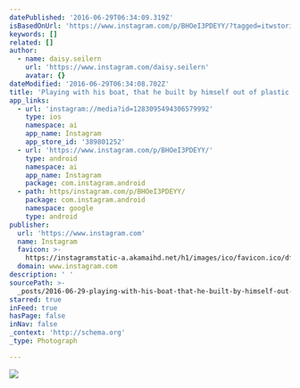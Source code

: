 ```yaml
---
datePublished: '2016-06-29T06:34:09.319Z'
isBasedOnUrl: 'https://www.instagram.com/p/BHOeI3PDEYY/?tagged=itwstories'
keywords: []
related: []
author:
  - name: daisy.seilern
    url: 'https://www.instagram.com/daisy.seilern'
    avatar: {}
dateModified: '2016-06-29T06:34:08.702Z'
title: 'Playing with his boat, that he built by himself out of plastic bottles ⛵️ '
app_links:
  - url: 'instagram://media?id=1283095494306579992'
    type: ios
    namespace: ai
    app_name: Instagram
    app_store_id: '389801252'
  - url: 'https://www.instagram.com/p/BHOeI3PDEYY/'
    type: android
    namespace: ai
    app_name: Instagram
    package: com.instagram.android
  - path: https/instagram.com/p/BHOeI3PDEYY/
    package: com.instagram.android
    namespace: google
    type: android
publisher:
  url: 'https://www.instagram.com'
  name: Instagram
  favicon: >-
    https://instagramstatic-a.akamaihd.net/h1/images/ico/favicon.ico/dfa85bb1fd63.ico
  domain: www.instagram.com
description: ' '
sourcePath: >-
  _posts/2016-06-29-playing-with-his-boat-that-he-built-by-himself-out-of-plast.md
starred: true
inFeed: true
hasPage: false
inNav: false
_context: 'http://schema.org'
_type: Photograph

---
```

![   ](https://imgflo.herokuapp.com/graph/vahj1ThiexotieMo/f827f514db06e370d1986634b09016a2/croprotate.jpg?cropheight=435&cropwidth=640&degrees=0&input=https%3A%2F%2Fscontent.cdninstagram.com%2Ft51.2885-15%2Fs640x640%2Fsh0.08%2Fe35%2F13532073_1656199091372027_443938712_n.jpg%3Fig_cache_key%3DMTI4MzA5NTQ5NDMwNjU3OTk5Mg%253D%253D.2&x=0&y=106)